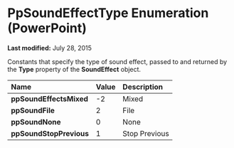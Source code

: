 
# PpSoundEffectType Enumeration (PowerPoint)

 **Last modified:** July 28, 2015

Constants that specify the type of sound effect, passed to and returned by the  **Type** property of the **SoundEffect** object.


|**Name**|**Value**|**Description**|
|:-----|:-----|:-----|
| **ppSoundEffectsMixed**|-2|Mixed|
| **ppSoundFile**|2|File|
| **ppSoundNone**|0|None|
| **ppSoundStopPrevious**|1|Stop Previous|
